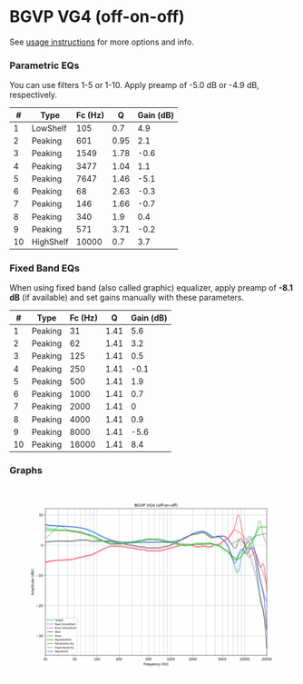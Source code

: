 # BGVP VG4 (off-on-off)
See [usage instructions](https://github.com/jaakkopasanen/AutoEq#usage) for more options and info.

### Parametric EQs
You can use filters 1-5 or 1-10. Apply preamp of -5.0 dB or -4.9 dB, respectively.

|   # | Type      |   Fc (Hz) |    Q |   Gain (dB) |
|-----|-----------|-----------|------|-------------|
|   1 | LowShelf  |       105 | 0.7  |         4.9 |
|   2 | Peaking   |       601 | 0.95 |         2.1 |
|   3 | Peaking   |      1549 | 1.78 |        -0.6 |
|   4 | Peaking   |      3477 | 1.04 |         1.1 |
|   5 | Peaking   |      7647 | 1.46 |        -5.1 |
|   6 | Peaking   |        68 | 2.63 |        -0.3 |
|   7 | Peaking   |       146 | 1.66 |        -0.7 |
|   8 | Peaking   |       340 | 1.9  |         0.4 |
|   9 | Peaking   |       571 | 3.71 |        -0.2 |
|  10 | HighShelf |     10000 | 0.7  |         3.7 |

### Fixed Band EQs
When using fixed band (also called graphic) equalizer, apply preamp of **-8.1 dB** (if available) and set gains manually with these parameters.

|   # | Type    |   Fc (Hz) |    Q |   Gain (dB) |
|-----|---------|-----------|------|-------------|
|   1 | Peaking |        31 | 1.41 |         5.6 |
|   2 | Peaking |        62 | 1.41 |         3.2 |
|   3 | Peaking |       125 | 1.41 |         0.5 |
|   4 | Peaking |       250 | 1.41 |        -0.1 |
|   5 | Peaking |       500 | 1.41 |         1.9 |
|   6 | Peaking |      1000 | 1.41 |         0.7 |
|   7 | Peaking |      2000 | 1.41 |         0   |
|   8 | Peaking |      4000 | 1.41 |         0.9 |
|   9 | Peaking |      8000 | 1.41 |        -5.6 |
|  10 | Peaking |     16000 | 1.41 |         8.4 |

### Graphs
![](./BGVP%20VG4%20(off-on-off).png)
